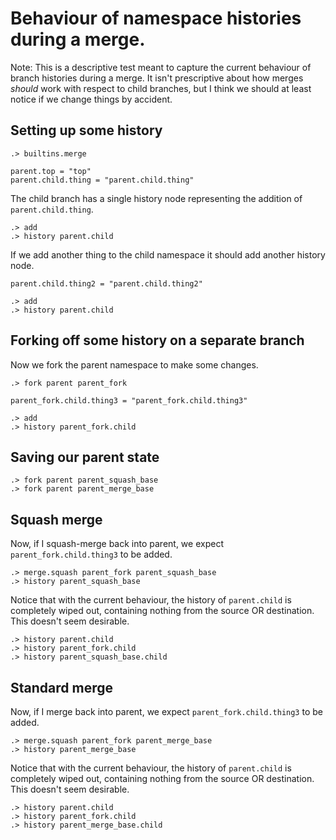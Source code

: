 # Behaviour of namespace histories during a merge.

Note: This is a descriptive test meant to capture the current behaviour of 
branch histories during a merge.
It isn't prescriptive about how merges _should_ work with respect to child branches, 
but I think we should at least notice if we change things by accident.


## Setting up some history

```ucm:hide
.> builtins.merge
```

```unison
parent.top = "top"
parent.child.thing = "parent.child.thing"
```

The child branch has a single history node representing the addition of `parent.child.thing`.

```ucm
.> add
.> history parent.child
```

If we add another thing to the child namespace it should add another history node.

```unison
parent.child.thing2 = "parent.child.thing2"
```


```ucm
.> add
.> history parent.child
```

## Forking off some history on a separate branch

Now we fork the parent namespace to make some changes.

```ucm
.> fork parent parent_fork
```

```unison
parent_fork.child.thing3 = "parent_fork.child.thing3"
```

```ucm
.> add
.> history parent_fork.child
```

## Saving our parent state

```ucm
.> fork parent parent_squash_base
.> fork parent parent_merge_base
```

## Squash merge

Now, if I squash-merge back into parent, we expect `parent_fork.child.thing3` to be added.

```ucm
.> merge.squash parent_fork parent_squash_base
.> history parent_squash_base
```

Notice that with the current behaviour, the history of `parent.child` is completely wiped out, containing nothing from the source OR destination.
This doesn't seem desirable.

```ucm
.> history parent.child
.> history parent_fork.child
.> history parent_squash_base.child
```

## Standard merge

Now, if I merge back into parent, we expect `parent_fork.child.thing3` to be added.

```ucm
.> merge.squash parent_fork parent_merge_base
.> history parent_merge_base
```

Notice that with the current behaviour, the history of `parent.child` is completely wiped out, containing nothing from the source OR destination.
This doesn't seem desirable.

```ucm
.> history parent.child
.> history parent_fork.child
.> history parent_merge_base.child
```
